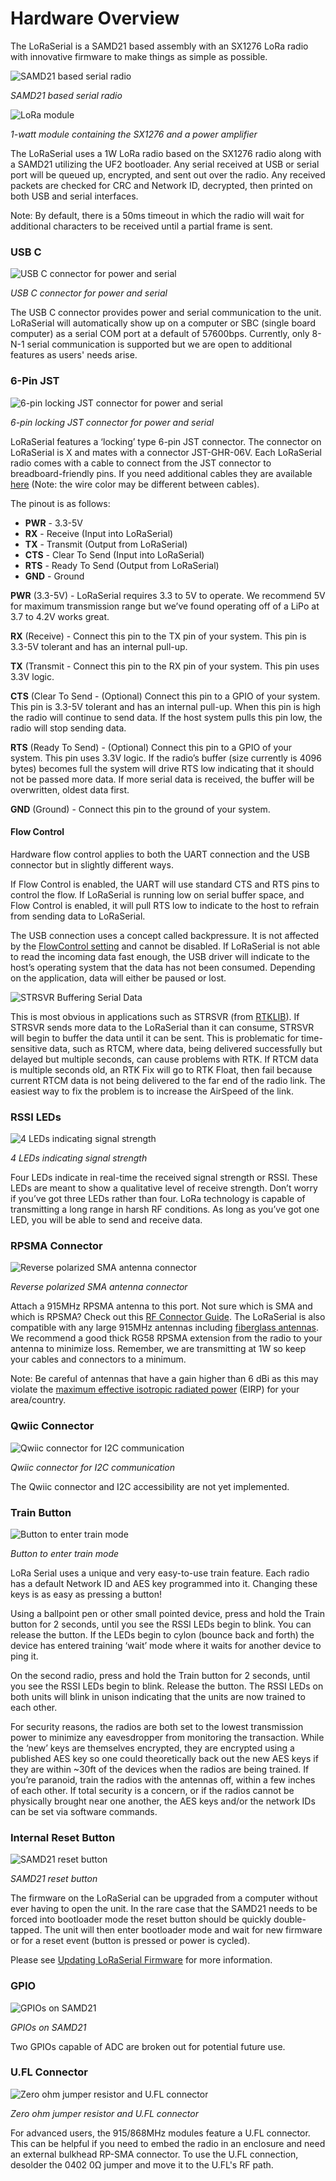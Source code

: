 # Hardware Overview

The LoRaSerial is a SAMD21 based assembly with an SX1276 LoRa radio with innovative firmware to make things as simple as possible.

![SAMD21 based serial radio](Original/SparkFun_LoRaSerial.png)

*SAMD21 based serial radio*

![LoRa module](Original/SparkFun_LoRaSerial_-_1W_LoRa_Module.png)

*1-watt module containing the SX1276 and a power amplifier*

The LoRaSerial uses a 1W LoRa radio based on the SX1276 radio along with a SAMD21 utilizing the UF2 bootloader. Any serial received at USB or serial port will be queued up, encrypted, and sent out over the radio. Any received packets are checked for CRC and Network ID, decrypted, then printed on both USB and serial interfaces.

Note: By default, there is a 50ms timeout in which the radio will wait for additional characters to be received until a partial frame is sent.

### USB C

![USB C connector for power and serial](Original/SparkFun_LoRaSerial_-_USB_C.png)

*USB C connector for power and serial*

The USB C connector provides power and serial communication to the unit. LoRaSerial will automatically show up on a computer or SBC (single board computer) as a serial COM port at a default of 57600bps. Currently, only 8-N-1 serial communication is supported but we are open to additional features as users' needs arise.

### 6-Pin JST

![6-pin locking JST connector for power and  serial](Original/SparkFun_LoRaSerial_-_JST.png)

*6-pin locking JST connector for power and  serial*

LoRaSerial features a ‘locking’ type 6-pin JST connector. The connector on LoRaSerial is X and mates with a connector JST-GHR-06V. Each LoRaSerial radio comes with a cable to connect from the JST connector to breadboard-friendly pins. If you need additional cables they are available [here](https://www.sparkfun.com/products/18079) (Note: the wire color may be different between cables). 

The pinout is as follows:

* **PWR** - 3.3-5V
* **RX** - Receive (Input into LoRaSerial)
* **TX** - Transmit (Output from LoRaSerial)
* **CTS** - Clear To Send (Input into LoRaSerial)
* **RTS** - Ready To Send (Output from LoRaSerial)
* **GND** - Ground

**PWR** (3.3-5V) - LoRaSerial requires 3.3 to 5V to operate. We recommend 5V for maximum transmission range but we’ve found operating off of a LiPo at 3.7 to 4.2V works great.

**RX** (Receive) - Connect this pin to the TX pin of your system. This pin is 3.3-5V tolerant and has an internal pull-up.

**TX** (Transmit - Connect this pin to the RX pin of your system. This pin uses 3.3V logic.

**CTS** (Clear To Send - (Optional) Connect this pin to a GPIO of your system. This pin is 3.3-5V tolerant and has an internal pull-up. When this pin is high the radio will continue to send data. If the host system pulls this pin low, the radio will stop sending data.

**RTS** (Ready To Send) - (Optional) Connect this pin to a GPIO of your system. This pin uses 3.3V logic. If the radio’s buffer (size currently is 4096 bytes) becomes full the system will drive RTS low indicating that it should not be passed more data. If more serial data is received, the buffer will be overwritten, oldest data first.

**GND** (Ground) - Connect this pin to the ground of your system.

#### Flow Control

Hardware flow control applies to both the UART connection and the USB connector but in slightly different ways. 

If Flow Control is enabled, the UART will use standard CTS and RTS pins to control the flow. If LoRaSerial is running low on serial buffer space, and Flow Control is enabled, it will pull RTS low to indicate to the host to refrain from sending data to LoRaSerial. 

The USB connection uses a concept called backpressure. It is not affected by the [FlowControl setting](http://docs.sparkfun.com/SparkFun_LoRaSerial/at_commands/#serial-commands) and cannot be disabled. If LoRaSerial is not able to read the incoming data fast enough, the USB driver will indicate to the host’s operating system that the data has not been consumed. Depending on the application, data will either be paused or lost. 


![STRSVR Buffering Serial Data](img/RTKLIB%20STRSVR%20Buffering%20Data.png)

This is most obvious in applications such as STRSVR (from [RTKLIB](https://rtklib.com/)). If STRSVR sends more data to the LoRaSerial than it can consume, STRSVR will begin to buffer the data until it can be sent. This is problematic for time-sensitive data, such as RTCM, where data, being delivered successfully but delayed but multiple seconds, can cause problems with RTK. If RTCM data is multiple seconds old, an RTK Fix will go to RTK Float, then fail because current RTCM data is not being delivered to the far end of the radio link. The easiest way to fix the problem is to increase the AirSpeed of the link.

### RSSI LEDs

![4 LEDs indicating signal strength](Original/SparkFun_LoRaSerial_-_RSSI_LEDs.png)

*4 LEDs indicating signal strength*

Four LEDs indicate in real-time the received signal strength or RSSI. These LEDs are meant to show a qualitative level of receive strength. Don’t worry if you’ve got three LEDs rather than four. LoRa technology is capable of transmitting a long range in harsh RF conditions. As long as you’ve got one LED, you will be able to send and receive data.

### RPSMA Connector

![Reverse polarized SMA antenna connector](Original/SparkFun_LoRaSerial_-_RP-SMA_Connector.png)

*Reverse polarized SMA antenna connector*

Attach a 915MHz RPSMA antenna to this port. Not sure which is SMA and which is RPSMA? Check out this [RF Connector Guide](https://www.sparkfun.com/pages/RF_Conn_Guide). The LoRaSerial is also compatible with any large 915MHz antennas including [fiberglass antennas](https://www.sparkfun.com/products/15597). We recommend a good thick RG58 RPSMA extension from the radio to your antenna to minimize loss. Remember, we are transmitting at 1W so keep your cables and connectors to a minimum.

Note: Be careful of antennas that have a gain higher than 6 dBi as this may violate the [maximum effective isotropic radiated power](https://afar.net/tutorials/fcc-rules/) (EIRP) for your area/country.

### Qwiic Connector

![Qwiic connector for I2C communication](Original/SparkFun_LoRaSerial_-_Qwiic.png)

*Qwiic connector for I2C communication*

The Qwiic connector and I2C accessibility are not yet implemented.

### Train Button

![Button to enter train mode](Original/SparkFun_LoRaSerial_-_Train.png)

*Button to enter train mode*

LoRa Serial uses a unique and very easy-to-use train feature. Each radio has a default Network ID and AES key programmed into it. Changing these keys is as easy as pressing a button! 

Using a ballpoint pen or other small pointed device, press and hold the Train button for 2 seconds, until you see the RSSI LEDs begin to blink. You can release the button. If the LEDs begin to cylon (bounce back and forth) the device has entered training ‘wait’ mode where it waits for another device to ping it.

On the second radio, press and hold the Train button for 2 seconds, until you see the RSSI LEDs begin to blink. Release the button. The RSSI LEDs on both units will blink in unison indicating that the units are now trained to each other.

For security reasons, the radios are both set to the lowest transmission power to minimize any eavesdropper from monitoring the transaction. While the ‘new’ keys are themselves encrypted, they are encrypted using a published AES key so one could theoretically back out the new AES keys if they are within ~30ft of the devices when the radios are being trained. If you’re paranoid, train the radios with the antennas off, within a few inches of each other. If total security is a concern, or if the radios cannot be physically brought near one another, the AES keys and/or the network IDs can be set via software commands.

### Internal Reset Button

![SAMD21 reset button](Original/SparkFun_LoRaSerial_-_Reset.png)

*SAMD21 reset button*

The firmware on the LoRaSerial can be upgraded from a computer without ever having to open the unit. In the rare case that the SAMD21 needs to be forced into bootloader mode the reset button should be quickly double-tapped. The unit will then enter bootloader mode and wait for new firmware or for a reset event (button is pressed or power is cycled).

Please see [Updating LoRaSerial Firmware](http://docs.sparkfun.com/SparkFun_LoRaSerial/firmware_update/) for more information.

### GPIO

![GPIOs on SAMD21](Original/SparkFun_LoRaSerial_-_GPIO.png)

*GPIOs on SAMD21*

Two GPIOs capable of ADC are broken out for potential future use.

### U.FL Connector

![Zero ohm jumper resistor and U.FL connector](Original/SparkFun_LoRaSerial_-_1W_LoRa_Module_UFL.png)

*Zero ohm jumper resistor and U.FL connector*

For advanced users, the 915/868MHz modules feature a U.FL connector. This can be helpful if you need to embed the radio in an enclosure and need an external bulkhead RP-SMA connector. To use the U.FL connection, desolder the 0402 0Ω jumper and move it to the U.FL's RF path.
